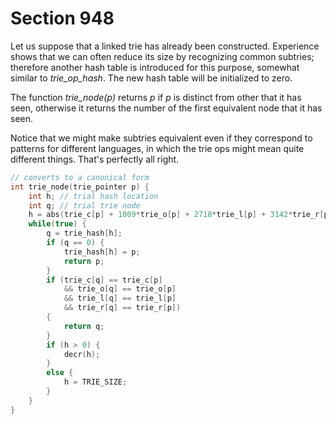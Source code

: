 # Section 948

Let us suppose that a linked trie has already been constructed.
Experience shows that we can often reduce its size by recognizing common subtries; therefore another hash table is introduced for this purpose, somewhat similar to *trie_op_hash*.
The new hash table will be initialized to zero.

The function *trie_node(p)* returns *p* if *p* is distinct from other that it has seen, otherwise it returns the number of the first equivalent node that it has seen.

Notice that we might make subtries equivalent even if they correspond to patterns for different languages, in which the trie ops might mean quite different things.
That's perfectly all right.

```c << Declare procedures for preprocessing hyphenation patterns >>+=
// converts to a canonical form
int trie_node(trie_pointer p) {
    int h; // trial hash location
    int q; // trial trie node
    h = abs(trie_c[p] + 1009*trie_o[p] + 2718*trie_l[p] + 3142*trie_r[p]) % TRIE_SIZE;
    while(true) {
        q = trie_hash[h];
        if (q == 0) {
            trie_hash[h] = p;
            return p;
        }
        if (trie_c[q] == trie_c[p]
            && trie_o[q] == trie_o[p]
            && trie_l[q] == trie_l[p]
            && trie_r[q] == trie_r[p])
        {
            return q;
        }
        if (h > 0) {
            decr(h);
        }
        else {
            h = TRIE_SIZE;
        }
    }
}
```
